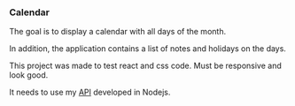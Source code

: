 ### Calendar

The goal is to display a calendar with all days of the month.

In addition, the application contains a list of notes and holidays on the days.

This project was made to test react and css code. Must be responsive and look good.

It needs to use my [API](https://github.com/elisonfrank/calendar-api) developed in Nodejs.
